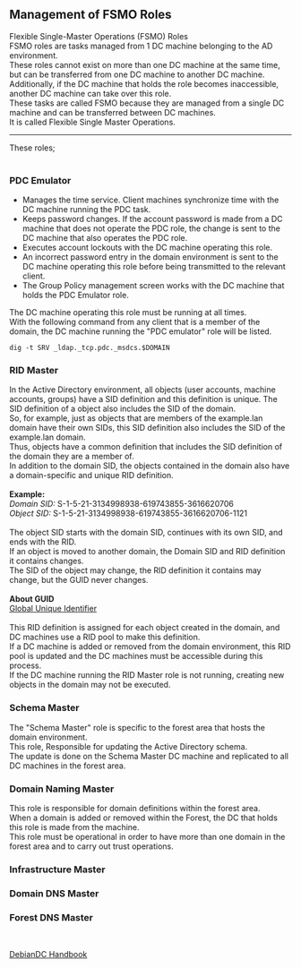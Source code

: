 ## Management of FSMO Roles
Flexible Single-Master Operations (FSMO) Roles<br>
FSMO roles are tasks managed from 1 DC machine belonging to the AD environment.<br>
These roles cannot exist on more than one DC machine at the same time, but can be transferred from one DC machine to another DC machine.<br>
Additionally, if the DC machine that holds the role becomes inaccessible, another DC machine can take over this role.<br>
These tasks are called FSMO because they are managed from a single DC machine and can be transferred between DC machines.<br>
It is called Flexible Single Master Operations.<br>

---

These roles;<br>
<br>
### PDC Emulator
  - Manages the time service. Client machines synchronize time with the DC machine running the PDC task.
  - Keeps password changes. If the account password is made from a DC machine that does not operate the PDC role, the change is sent to the DC machine that also operates the PDC role.
  - Executes account lockouts with the DC machine operating this role.
  - An incorrect password entry in the domain environment is sent to the DC machine operating this role before being transmitted to the relevant client.
  - The Group Policy management screen works with the DC machine that holds the PDC Emulator role.

   The DC machine operating this role must be running at all times.<br>
   With the following command from any client that is a member of the domain, the DC machine running the "PDC emulator" role will be listed.
  ```
  dig -t SRV _ldap._tcp.pdc._msdcs.$DOMAIN
  ```

### RID Master
  In the Active Directory environment, all objects (user accounts, machine accounts, groups) have a SID definition and this definition is unique.
  The SID definition of a object also includes the SID of the domain.<br>
  So, for example, just as objects that are members of the example.lan domain have their own SIDs, this SID definition also includes the SID of the example.lan domain.<br>
  Thus, objects have a common definition that includes the SID definition of the domain they are a member of.<br>
  In addition to the domain SID, the objects contained in the domain also have a domain-specific and unique RID definition.<br>
  <br>
  **Example:**<br>
  *Domain SID:* S-1-5-21-3134998938-619743855-3616620706 <br>
  *Object SID:* S-1-5-21-3134998938-619743855-3616620706-1121 <br>
  <br>
  The object SID starts with the domain SID, continues with its own SID, and ends with the RID.<br>
  If an object is moved to another domain, the Domain SID and RID definition it contains changes.<br>
  The SID of the object may change, the RID definition it contains may change, but the GUID never changes.<br>
  <br>
  **About GUID**<br>
    [Global Unique Identifier](https://wiki.samba.org/index.php/Terms_and_Abbreviations#Globally_Unique_Identifier_.28GUID.29)
  <br>
  <br>
  This RID definition is assigned for each object created in the domain, and DC machines use a RID pool to make this definition.<br>
  If a DC machine is added or removed from the domain environment, this RID pool is updated and the DC machines must be accessible during this process.<br>
  If the DC machine running the RID Master role is not running, creating new objects in the domain may not be executed.<br>

### Schema Master
  The "Schema Master" role is specific to the forest area that hosts the domain environment.<br>
  This role, Responsible for updating the Active Directory schema.<br>
  The update is done on the Schema Master DC machine and replicated to all DC machines in the forest area.<br>
  
### Domain Naming Master
This role is responsible for domain definitions within the forest area.<br>
When a domain is added or removed within the Forest, the DC that holds this role is made from the machine.<br>
This role must be operational in order to have more than one domain in the forest area and to carry out trust operations.<br>

### Infrastructure Master
### Domain DNS Master
### Forest DNS Master

<br>

[DebianDC Handbook](https://github.com/eesmer/DebianDC/blob/master/DebianDC-Handbook.md)
